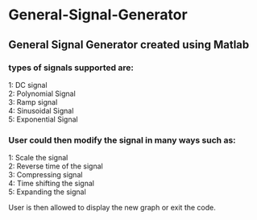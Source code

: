 # General-Signal-Generator  
## General Signal Generator created using Matlab  
### types of signals supported are:  
1: DC signal  
2: Polynomial Signal     
3: Ramp signal    
4: Sinusoidal Signal    
5: Exponential Signal   
  
### User could then modify the signal in many ways such as:  
1: Scale the signal  
2: Reverse time of the signal  
3: Compressing signal  
4: Time shifting the signal    
5: Expanding the signal   
   
User is then allowed to display the new graph or exit the code.
